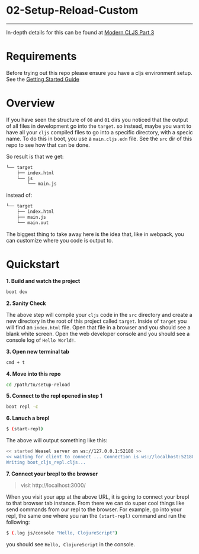 # 02-Setup-Reload-Custom
---

In-depth details for this can be found at [Modern CLJS Part 3](https://github.com/magomimmo/modern-cljs/blob/master/doc/second-edition/tutorial-03.md)

# Requirements

Before trying out this repo please ensure you have a cljs environment setup.  See the [Getting Started Guide](https://github.com/tkjone/clojurescript-30#getting-started)

# Overview

If you have seen the structure of `00` and `01` dirs you noticed that the output of all files in development go into the `target`.  so instead, maybe you want to have all your `cljs` compiled files to go into a specific directory, with a specic name.  To do this in boot, you use a `main.cljs.edn` file.  See the `src` dir of this repo to see how that can be done.

So result is that we get:

```bash
└── target
    ├── index.html
    └── js
        └── main.js
```

instead of:

```bash
└── target
    ├── index.html
    ├── main.js
    └── main.out
```

The biggest thing to take away here is the idea that, like in webpack, you can customize where you code is output to.

# Quickstart

**1.  Build and watch the project**

```bash
boot dev
```

**2.  Sanity Check**

The above step will compile your `cljs` code in the `src` directory and create a new directory in the root of this project called `target`.  Inside of `target` you will find an `index.html` file.  Open that file in a browser and you should see a blank white screen. Open the web developer console and you should see a console log of `Hello World!`.


**3.  Open new terminal tab**

```bash
cmd + t
```

**4.  Move into this repo**

```bash
cd /path/to/setup-reload
```

**5.  Connect to the repl opened in step 1**

```bash
boot repl -c
```

**6.  Lanuch a brepl**

```bash
$ (start-repl)
```

The above will output something like this:

```bash
<< started Weasel server on ws://127.0.0.1:52180 >>
<< waiting for client to connect ... Connection is ws://localhost:52180
Writing boot_cljs_repl.cljs...
```

**7.  Connect your brepl to the browser**

> visit http://localhost:3000/

When you visit your app at the above URL, it is going to connect your brepl to that browser tab instance.  From there we can do super cool things like send commands from our repl to the browser.  For example, go into your repl, the same one where you ran the `(start-repl)` command and run the following:

```bash
$ (.log js/console "Hello, ClojureScript")
```

you should see `Hello, ClojureScript` in the console.
